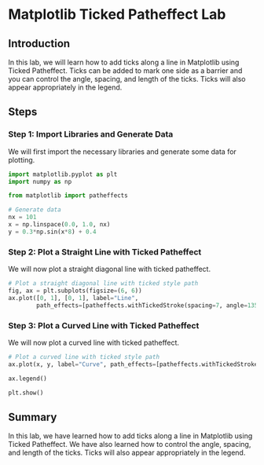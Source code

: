 # Matplotlib Ticked Patheffect Lab

## Introduction

In this lab, we will learn how to add ticks along a line in Matplotlib using Ticked Patheffect. Ticks can be added to mark one side as a barrier and you can control the angle, spacing, and length of the ticks. Ticks will also appear appropriately in the legend.

## Steps

### Step 1: Import Libraries and Generate Data

We will first import the necessary libraries and generate some data for plotting.

```python
import matplotlib.pyplot as plt
import numpy as np

from matplotlib import patheffects

# Generate data
nx = 101
x = np.linspace(0.0, 1.0, nx)
y = 0.3*np.sin(x*8) + 0.4
```

### Step 2: Plot a Straight Line with Ticked Patheffect

We will now plot a straight diagonal line with ticked patheffect.

```python
# Plot a straight diagonal line with ticked style path
fig, ax = plt.subplots(figsize=(6, 6))
ax.plot([0, 1], [0, 1], label="Line",
        path_effects=[patheffects.withTickedStroke(spacing=7, angle=135)])
```

### Step 3: Plot a Curved Line with Ticked Patheffect

We will now plot a curved line with ticked patheffect.

```python
# Plot a curved line with ticked style path
ax.plot(x, y, label="Curve", path_effects=[patheffects.withTickedStroke()])

ax.legend()

plt.show()
```

## Summary

In this lab, we have learned how to add ticks along a line in Matplotlib using Ticked Patheffect. We have also learned how to control the angle, spacing, and length of the ticks. Ticks will also appear appropriately in the legend.
